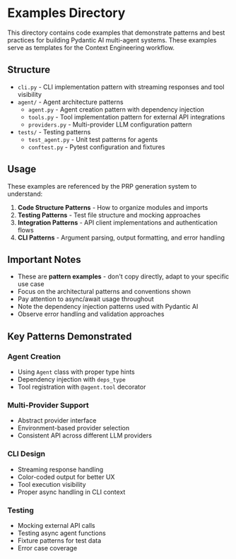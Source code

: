 # Examples Directory

This directory contains code examples that demonstrate patterns and best practices for building Pydantic AI multi-agent systems. These examples serve as templates for the Context Engineering workflow.

## Structure

- `cli.py` - CLI implementation pattern with streaming responses and tool visibility
- `agent/` - Agent architecture patterns
  - `agent.py` - Agent creation pattern with dependency injection
  - `tools.py` - Tool implementation pattern for external API integrations
  - `providers.py` - Multi-provider LLM configuration pattern
- `tests/` - Testing patterns
  - `test_agent.py` - Unit test patterns for agents
  - `conftest.py` - Pytest configuration and fixtures

## Usage

These examples are referenced by the PRP generation system to understand:

1. **Code Structure Patterns** - How to organize modules and imports
2. **Testing Patterns** - Test file structure and mocking approaches
3. **Integration Patterns** - API client implementations and authentication flows
4. **CLI Patterns** - Argument parsing, output formatting, and error handling

## Important Notes

- These are **pattern examples** - don't copy directly, adapt to your specific use case
- Focus on the architectural patterns and conventions shown
- Pay attention to async/await usage throughout
- Note the dependency injection patterns used with Pydantic AI
- Observe error handling and validation approaches

## Key Patterns Demonstrated

### Agent Creation
- Using `Agent` class with proper type hints
- Dependency injection with `deps_type`
- Tool registration with `@agent.tool` decorator

### Multi-Provider Support
- Abstract provider interface
- Environment-based provider selection
- Consistent API across different LLM providers

### CLI Design
- Streaming response handling
- Color-coded output for better UX
- Tool execution visibility
- Proper async handling in CLI context

### Testing
- Mocking external API calls
- Testing async agent functions
- Fixture patterns for test data
- Error case coverage
